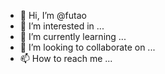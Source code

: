 - 👋 Hi, I’m @futao
- 👀 I’m interested in ...
- 🌱 I’m currently learning ...
- 💞️ I’m looking to collaborate on ...
- 📫 How to reach me ...

<!---
futao/futao is a ✨ special ✨ repository because its `README.md` (this file) appears on your GitHub profile.
You can click the Preview link to take a look at your changes.
--->
